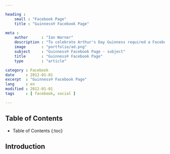 ```yaml
---

heading :
    small : "Facebook Page"
    title : "Guinness® Facebook Page"

meta :
    author      : "Ian Warner"
    description : "To celebrate Arthur's Day Guinness required a Facebook page that could be distributed amongst it's marketing locations."
    image       : "portfolio/ad.png"
    subject     : "Guinness® Facebook Page - subject"
    title       : "Guinness® Facebook Page"
    type        : "article"

category : Facebook
date     : 2012-01-01
excerpt  : "Guinness® Facebook Page"
lang     : en
modified : 2012-01-01
tags     : [ facebook, social ]

---
```


## Table of Contents
* Table of Contents
{:toc}

## Introduction